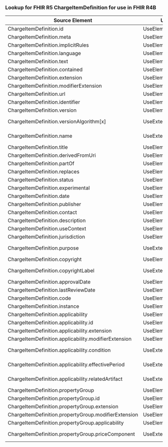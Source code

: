 ### Lookup for FHIR R5 ChargeItemDefinition for use in FHIR R4B

| Source Element | Usage | Target |
| -------------- | ----- | ------ |
| ChargeItemDefinition.id | UseElementRenamed | ChargeItemDefinition.id |
| ChargeItemDefinition.meta | UseElementRenamed | ChargeItemDefinition.meta |
| ChargeItemDefinition.implicitRules | UseElementRenamed | ChargeItemDefinition.implicitRules |
| ChargeItemDefinition.language | UseElementRenamed | ChargeItemDefinition.language |
| ChargeItemDefinition.text | UseElementRenamed | ChargeItemDefinition.text |
| ChargeItemDefinition.contained | UseElementRenamed | ChargeItemDefinition.contained |
| ChargeItemDefinition.extension | UseElementRenamed | ChargeItemDefinition.extension |
| ChargeItemDefinition.modifierExtension | UseElementRenamed | ChargeItemDefinition.modifierExtension |
| ChargeItemDefinition.url | UseElementRenamed | ChargeItemDefinition.url |
| ChargeItemDefinition.identifier | UseElementRenamed | ChargeItemDefinition.identifier |
| ChargeItemDefinition.version | UseElementRenamed | ChargeItemDefinition.version |
| ChargeItemDefinition.versionAlgorithm[x] | UseExtension | http://hl7.org/fhir/5.0/StructureDefinition/extension-ChargeItemDefinition.versionAlgorithm |
| ChargeItemDefinition.name | UseExtension | http://hl7.org/fhir/5.0/StructureDefinition/extension-ChargeItemDefinition.name |
| ChargeItemDefinition.title | UseElementRenamed | ChargeItemDefinition.title |
| ChargeItemDefinition.derivedFromUri | UseElementRenamed | ChargeItemDefinition.derivedFromUri |
| ChargeItemDefinition.partOf | UseElementRenamed | ChargeItemDefinition.partOf |
| ChargeItemDefinition.replaces | UseElementRenamed | ChargeItemDefinition.replaces |
| ChargeItemDefinition.status | UseElementRenamed | ChargeItemDefinition.status |
| ChargeItemDefinition.experimental | UseElementRenamed | ChargeItemDefinition.experimental |
| ChargeItemDefinition.date | UseElementRenamed | ChargeItemDefinition.date |
| ChargeItemDefinition.publisher | UseElementRenamed | ChargeItemDefinition.publisher |
| ChargeItemDefinition.contact | UseElementRenamed | ChargeItemDefinition.contact |
| ChargeItemDefinition.description | UseElementRenamed | ChargeItemDefinition.description |
| ChargeItemDefinition.useContext | UseElementRenamed | ChargeItemDefinition.useContext |
| ChargeItemDefinition.jurisdiction | UseElementRenamed | ChargeItemDefinition.jurisdiction |
| ChargeItemDefinition.purpose | UseExtension | http://hl7.org/fhir/5.0/StructureDefinition/extension-ChargeItemDefinition.purpose |
| ChargeItemDefinition.copyright | UseElementRenamed | ChargeItemDefinition.copyright |
| ChargeItemDefinition.copyrightLabel | UseExtension | http://hl7.org/fhir/5.0/StructureDefinition/extension-ChargeItemDefinition.copyrightLabel |
| ChargeItemDefinition.approvalDate | UseElementRenamed | ChargeItemDefinition.approvalDate |
| ChargeItemDefinition.lastReviewDate | UseElementRenamed | ChargeItemDefinition.lastReviewDate |
| ChargeItemDefinition.code | UseElementRenamed | ChargeItemDefinition.code |
| ChargeItemDefinition.instance | UseElementRenamed | ChargeItemDefinition.instance |
| ChargeItemDefinition.applicability | UseElementRenamed | ChargeItemDefinition.applicability |
| ChargeItemDefinition.applicability.id | UseElementRenamed | ChargeItemDefinition.applicability.id |
| ChargeItemDefinition.applicability.extension | UseElementRenamed | ChargeItemDefinition.applicability.extension |
| ChargeItemDefinition.applicability.modifierExtension | UseElementRenamed | ChargeItemDefinition.applicability.modifierExtension |
| ChargeItemDefinition.applicability.condition | UseExtension | http://hl7.org/fhir/5.0/StructureDefinition/extension-ChargeItemDefinition.applicability.condition |
| ChargeItemDefinition.applicability.effectivePeriod | UseExtension | http://hl7.org/fhir/5.0/StructureDefinition/extension-ChargeItemDefinition.applicability.effectivePeriod |
| ChargeItemDefinition.applicability.relatedArtifact | UseExtension | http://hl7.org/fhir/5.0/StructureDefinition/extension-ChargeItemDefinition.applicability.relatedArtifact |
| ChargeItemDefinition.propertyGroup | UseElementRenamed | ChargeItemDefinition.propertyGroup |
| ChargeItemDefinition.propertyGroup.id | UseElementRenamed | ChargeItemDefinition.propertyGroup.id |
| ChargeItemDefinition.propertyGroup.extension | UseElementRenamed | ChargeItemDefinition.propertyGroup.extension |
| ChargeItemDefinition.propertyGroup.modifierExtension | UseElementRenamed | ChargeItemDefinition.propertyGroup.modifierExtension |
| ChargeItemDefinition.propertyGroup.applicability | UseElementRenamed | ChargeItemDefinition.propertyGroup.applicability |
| ChargeItemDefinition.propertyGroup.priceComponent | UseExtension | http://hl7.org/fhir/5.0/StructureDefinition/extension-ChargeItemDefinition.propertyGroup.priceComponent |
